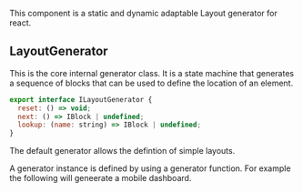 This component is a static and dynamic adaptable Layout generator for react.

## LayoutGenerator

This is the core internal generator class. It is a state machine that generates a sequence of blocks that can be used to define the location of an element.

```javascript
export interface ILayoutGenerator {
  reset: () => void;
  next: () => IBlock | undefined;
  lookup: (name: string) => IBlock | undefined;
}
```

The default generator allows the defintion of simple layouts. 

A generator instance is defined by using a generator function. For example the following will geneerate a mobile dashboard.

